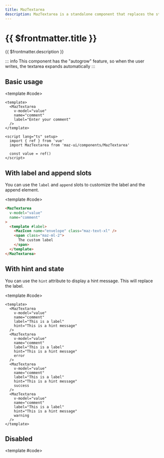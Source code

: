```yaml
---
title: MazTextarea
description: MazTextarea is a standalone component that replaces the standard html textarea input with a beautiful design system. Many options like colors, disabled, error, warning, success and error messages are available.
---
```


# {{ $frontmatter.title }}

{{ $frontmatter.description }}

<!--@include: ./../.vitepress/mixins/getting-started.md-->

::: info
This component has the "autogrow" feature, so when the user writes, the textarea expands automatically
:::

## Basic usage

<ComponentDemo expanded>
  <MazTextarea
    v-model="value"
    name="comment"
    label="Enter your comment"
  />

  <template #code>

```vue
<template>
  <MazTextarea
    v-model="value"
    name="comment"
    label="Enter your comment"
  />
</template>

<script lang="ts" setup>
  import { ref } from 'vue'
  import MazTextarea from 'maz-ui/components/MazTextarea'

  const value = ref()
</script>
```

  </template>
</ComponentDemo>

## With label and append slots

You can use the `label` and `append` slots to customize the label and the append element.

<ComponentDemo>
  <MazTextarea
    v-model="value"
    name="comment"
  >
    <template #label>
      <MazIcon name="envelope" class="maz-text-xl" />
      <span class="maz-ml-2">
        The custom label
      </span>
    </template>
    <template #append>
      <MazBtn icon="paper-airplane" size="sm" @click="sendMessage" />
    </template>
  </MazTextarea>

  <template #code>

```html
<MazTextarea
  v-model="value"
  name="comment"
>
  <template #label>
    <MazIcon name="envelope" class="maz-text-xl" />
    <span class="maz-ml-2">
      The custom label
    </span>
  </template>
</MazTextarea>
```

  </template>
</ComponentDemo>

## With hint and state

You can use the `hint` attribute to display a hint message. This will replace the label.

<ComponentDemo>
  <div class="maz-flex maz-flex-col maz-gap-4">
    <MazTextarea
      v-model="value"
      name="comment"
      label="This is a label"
      hint="This is a hint message"
    />
    <MazTextarea
      v-model="value"
      name="comment"
      label="This is a label"
      hint="This is a hint message"
      error
    />
    <MazTextarea
      v-model="value"
      name="comment"
      label="This is a label"
      hint="This is a hint message"
      success
    />
    <MazTextarea
      v-model="value"
      name="comment"
      label="This is a label"
      hint="This is a hint message"
      warning
    />
  </div>

  <template #code>

```vue
<template>
  <MazTextarea
    v-model="value"
    name="comment"
    label="This is a label"
    hint="This is a hint message"
  />
  <MazTextarea
    v-model="value"
    name="comment"
    label="This is a label"
    hint="This is a hint message"
    error
  />
  <MazTextarea
    v-model="value"
    name="comment"
    label="This is a label"
    hint="This is a hint message"
    success
  />
  <MazTextarea
    v-model="value"
    name="comment"
    label="This is a label"
    hint="This is a hint message"
    warning
  />
</template>
```

  </template>
</ComponentDemo>

## Disabled

<ComponentDemo>
  <MazTextarea
    v-model="value"
    name="comment"
    label="This is a label"
    disabled
  />

  <template #code>

```html disabled />
```

  </template>
</ComponentDemo>

<!--@include: ./../.vitepress/generated-docs/maz-textarea.doc.md-->

<script lang="ts" setup>
  import { ref } from 'vue'
  import { useToast } from 'maz-ui'

  const value = ref()

  const toast = useToast()

  function sendMessage() {
    toast.success('Message sent', {
      position: 'top-right',
    })
    value.value = ''
  }
</script>
